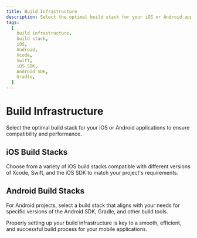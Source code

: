 ```yaml
---
title: Build Infrastructure
description: Select the optimal build stack for your iOS or Android applications to ensure compatibility and performance.
tags:
  [
    build infrastructure,
    build stack,
    iOS,
    Android,
    Xcode,
    Swift,
    iOS SDK,
    Android SDK,
    Gradle,
  ]
---
```


# Build Infrastructure

Select the optimal build stack for your iOS or Android applications to ensure compatibility and performance.

## iOS Build Stacks

Choose from a variety of iOS build stacks compatible with different versions of Xcode, Swift, and the iOS SDK to match your project's requirements.

## Android Build Stacks

For Android projects, select a build stack that aligns with your needs for specific versions of the Android SDK, Gradle, and other build tools.

Properly setting up your build infrastructure is key to a smooth, efficient, and successful build process for your mobile applications.
